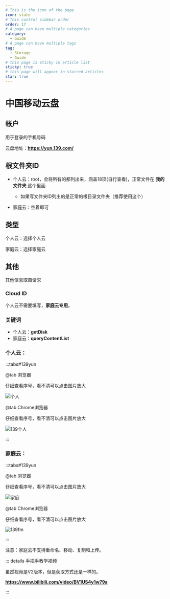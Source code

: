 ```yaml
---
# This is the icon of the page
icon: state
# This control sidebar order
order: 17
# A page can have multiple categories
category:
  - Guide
# A page can have multiple tags
tag:
  - Storage
  - Guide
# this page is sticky in article list
sticky: true
# this page will appear in starred articles
star: true
---
```


# 中国移动云盘

## 帐户

用于登录的手机号码

云盘地址：**https://yun.139.com/**

## 根文件夹ID

- 个人云：root，会将所有的都列出来，涵盖18项(自行查看)，正常文件在 **我的文件夹** 这个里面.
  - 如果写文件夹ID列出的是正常的根目录文件夹（推荐使用这个）

- 家庭云：空着即可

## 类型

个人云：选择个人云

家庭云：选择家庭云

## 其他

其他信息取自请求

### Cloud ID

个人云不需要填写，**家庭云专用**。

### 关键词

- 个人云：**getDisk**
- 家庭云：**queryContentList**

### 个人云：

:::tabs#139yun

@tab 浏览器

仔细查看序号，看不清可以点击图片放大

![个人](/img/drivers/139-personal.png)

@tab  Chrome浏览器

仔细查看序号，看不清可以点击图片放大

![139个人](https://pic.rmb.bdstatic.com/bjh/e96ff114f93cf210db040f1c27d69d50.png)

:::

### 家庭云：

:::tabs#139yun

@tab 浏览器

仔细查看序号，看不清可以点击图片放大

![家庭](/img/drivers/139-family.png)



@tab  Chrome浏览器

仔细查看序号，看不清可以点击图片放大

![139fm](https://pic.rmb.bdstatic.com/bjh/cd40f9ba266567a0adeeebc44b8478ea.png)

:::

注意：家庭云不支持重命名、移动、复制和上传。

::: details 手把手教学视频

虽然视频是V2版本，但是获取方式还是一样的。

**https://www.bilibili.com/video/BV1US4y1w79a**

:::
